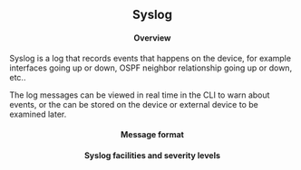 <h2 align="center">Syslog</h2>

<h4 align="center">Overview</h4>
Syslog is a log that records events that happens on the device, for example
interfaces going up or down, OSPF neighbor relationship going up or down, etc..

The log messages can be viewed in real time in the CLI to warn about events, or
the can be stored on the device or external device to be examined later.





<h4 align="center">Message format</h4>



<h4 align="center">Syslog facilities and severity levels</h4>
